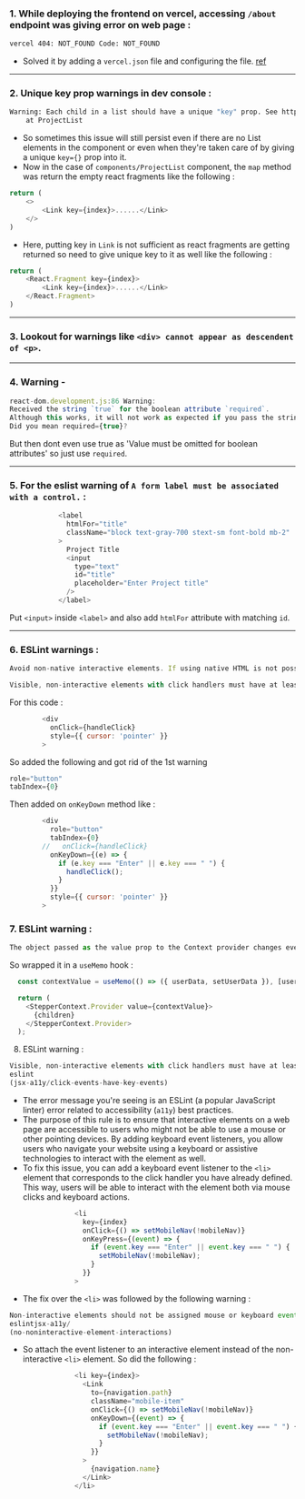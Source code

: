 ### 1. While deploying the frontend on vercel, accessing `/about` endpoint was giving error on web page : 
```bash
vercel 404: NOT_FOUND Code: NOT_FOUND
```
- Solved it by adding a `vercel.json` file and configuring the file. [ref](https://stackoverflow.com/a/75904914/17796286)

---

### 2. Unique key prop warnings in dev console : 
```bash 
Warning: Each child in a list should have a unique "key" prop. See https://reactjs.org/link/warning-keys for more information.
    at ProjectList 
```
- So sometimes this issue will still persist even if there are no List elements in the component or even when they're taken care of by giving a unique `key={}` prop into it. 
- Now in the case of `components/ProjectList` component, the `map` method was return the empty react fragments like the following :
```javascript 
return (
    <>
        <Link key={index}>......</Link>
    </>
)
``` 
- Here, putting key in `Link` is not sufficient as react fragments are getting returned so need to give unique key to it as well like the following : 
```javascript
return (
    <React.Fragment key={index}>
        <Link key={index}>......</Link>
    </React.Fragment>
)
``` 

---

### 3. Lookout for warnings like `<div> cannot appear as descendent of <p>`.

---

### 4. Warning - 
```javascript
react-dom.development.js:86 Warning: 
Received the string `true` for the boolean attribute `required`. 
Although this works, it will not work as expected if you pass the string "false". 
Did you mean required={true}?
```
But then dont even use true as 'Value must be omitted for boolean attributes' so just use `required`.

---

### 5. For the eslist warning of `A form label must be associated with a control.` :
```javascript
            <label
              htmlFor="title"
              className="block text-gray-700 stext-sm font-bold mb-2"
            >
              Project Title
              <input
                type="text"
                id="title"
                placeholder="Enter Project title"
              />
            </label>
```
Put `<input>` inside `<label>` and also add `htmlFor` attribute with matching `id`.

---

### 6. ESLint warnings : 
```javascript
Avoid non-native interactive elements. If using native HTML is not possible, add an appropriate role and support for tabbing, mouse, keyboard, and touch inputs to an interactive content element.

Visible, non-interactive elements with click handlers must have at least one keyboard listener.eslintjsx-a11y/click-events-have-key-events
```
For this code :
```javascript
        <div
          onClick={handleClick}
          style={{ cursor: 'pointer' }}
        >
```
So added the following and got rid of the 1st warning
```javascript
role="button"
tabIndex={0}
```
Then added on `onKeyDown` method like :
```javascript
        <div
          role="button"
          tabIndex={0}
        //   onClick={handleClick}
          onKeyDown={(e) => {
            if (e.key === "Enter" || e.key === " ") {
              handleClick();
            }
          }}
          style={{ cursor: 'pointer' }}
        >

```

### 7. ESLint warning :

```javascript
The object passed as the value prop to the Context provider changes every render. To fix this consider wrapping it in a useMemo hook.
```
So wrapped it in a `useMemo` hook :
```javascript
  const contextValue = useMemo(() => ({ userData, setUserData }), [userData]);

  return (
    <StepperContext.Provider value={contextValue}>
      {children}
    </StepperContext.Provider>
  );
```

8. ESLint warning :

```javascript
Visible, non-interactive elements with click handlers must have at least one keyboard listener.
eslint
(jsx-a11y/click-events-have-key-events)
```
- The error message you're seeing is an ESLint (a popular JavaScript linter) error related to accessibility (`a11y`) best practices. 
- The purpose of this rule is to ensure that interactive elements on a web page are accessible to users who might not be able to use a mouse or other pointing devices. By adding keyboard event listeners, you allow users who navigate your website using a keyboard or assistive technologies to interact with the element as well.
- To fix this issue, you can add a keyboard event listener to the `<li>` element that corresponds to the click handler you have already defined. This way, users will be able to interact with the element both via mouse clicks and keyboard actions.
```javascript
                <li
                  key={index}
                  onClick={() => setMobileNav(!mobileNav)}
                  onKeyPress={(event) => {
                    if (event.key === "Enter" || event.key === " ") {
                      setMobileNav(!mobileNav);
                    }
                  }}
                >
```
- The fix over the `<li>` was followed by the following warning :
```javascript
Non-interactive elements should not be assigned mouse or keyboard event listeners.
eslintjsx-a11y/
(no-noninteractive-element-interactions)
```
- So attach the event listener to an interactive element instead of the non-interactive `<li>` element. So did the following : 
```javascript
                <li key={index}>
                  <Link
                    to={navigation.path}
                    className="mobile-item"
                    onClick={() => setMobileNav(!mobileNav)}
                    onKeyDown={(event) => {
                      if (event.key === "Enter" || event.key === " ") {
                        setMobileNav(!mobileNav);
                      }
                    }}
                  >
                    {navigation.name}
                  </Link>
                </li>
```